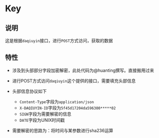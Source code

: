 # Key

## 说明
这是根据`daqiuyin`接口，进行`POST`方式访问，获取的数据

## 特性
* 涉及到头部部分字段加密解密，此处代码为@huanting撰写。直接搬用过来
* 进行POST方式访问`daqiuyin`这个提供的接口，需要填充头部信息
* 头部信息协议如下
  
  *  `Content-Type`字段为`application/json`
  *  `X-DAQIUYIN-ID`字段为`5f45d17204da596300*****02`
  *  `SIGN`字段为需要解密的信息
  *  `DATE`字段为UNIX时间戳
 
* 需要解密的思路为：将时间与某参数进行sha236运算
  



